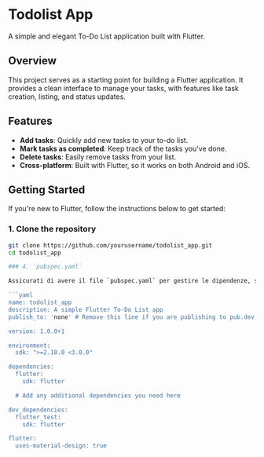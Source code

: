 # Todolist App

A simple and elegant To-Do List application built with Flutter.

## Overview

This project serves as a starting point for building a Flutter application. It provides a clean interface to manage your tasks, with features like task creation, listing, and status updates.

## Features

- **Add tasks**: Quickly add new tasks to your to-do list.
- **Mark tasks as completed**: Keep track of the tasks you've done.
- **Delete tasks**: Easily remove tasks from your list.
- **Cross-platform**: Built with Flutter, so it works on both Android and iOS.

## Getting Started

If you're new to Flutter, follow the instructions below to get started:

### 1. Clone the repository

```bash
git clone https://github.com/yourusername/todolist_app.git
cd todolist_app

### 4. `pubspec.yaml`

Assicurati di avere il file `pubspec.yaml` per gestire le dipendenze, se non l'hai ancora configurato. Ecco un esempio di base:

```yaml
name: todolist_app
description: A simple Flutter To-Do List app
publish_to: 'none' # Remove this line if you are publishing to pub.dev

version: 1.0.0+1

environment:
  sdk: ">=2.18.0 <3.0.0"

dependencies:
  flutter:
    sdk: flutter

  # Add any additional dependencies you need here

dev_dependencies:
  flutter_test:
    sdk: flutter

flutter:
  uses-material-design: true
